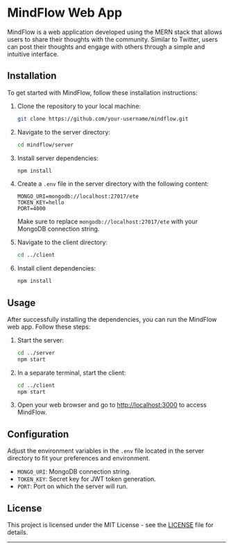# MindFlow Web App

MindFlow is a web application developed using the MERN stack that allows users to share their thoughts with the community. Similar to Twitter, users can post their thoughts and engage with others through a simple and intuitive interface.

## Installation

To get started with MindFlow, follow these installation instructions:

1. Clone the repository to your local machine:
    ```bash
    git clone https://github.com/your-username/mindflow.git
    ```

2. Navigate to the server directory:
    ```bash
    cd mindflow/server
    ```

3. Install server dependencies:
    ```bash
    npm install
    ```

4. Create a `.env` file in the server directory with the following content:
    ```env
    MONGO_URI=mongodb://localhost:27017/ete
    TOKEN_KEY=hello
    PORT=4000
    ```

    Make sure to replace `mongodb://localhost:27017/ete` with your MongoDB connection string.

5. Navigate to the client directory:
    ```bash
    cd ../client
    ```

6. Install client dependencies:
    ```bash
    npm install
    ```

## Usage

After successfully installing the dependencies, you can run the MindFlow web app. Follow these steps:

1. Start the server:
    ```bash
    cd ../server
    npm start
    ```

2. In a separate terminal, start the client:
    ```bash
    cd ../client
    npm start
    ```

3. Open your web browser and go to [http://localhost:3000](http://localhost:3000) to access MindFlow.

## Configuration

Adjust the environment variables in the `.env` file located in the server directory to fit your preferences and environment.

- `MONGO_URI`: MongoDB connection string.
- `TOKEN_KEY`: Secret key for JWT token generation.
- `PORT`: Port on which the server will run.

## License

This project is licensed under the MIT License - see the [LICENSE](LICENSE) file for details.

---

